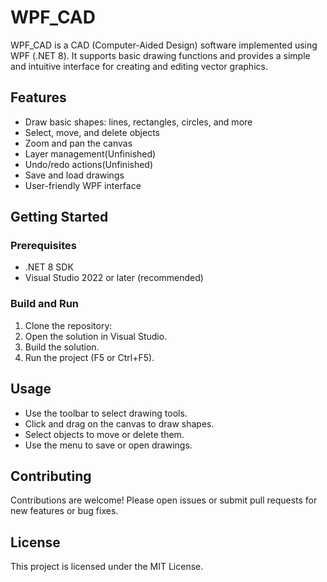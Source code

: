 # WPF_CAD

WPF_CAD is a CAD (Computer-Aided Design) software implemented using WPF (.NET 8). It supports basic drawing functions and provides a simple and intuitive interface for creating and editing vector graphics.

## Features

- Draw basic shapes: lines, rectangles, circles, and more
- Select, move, and delete objects
- Zoom and pan the canvas
- Layer management(Unfinished)
- Undo/redo actions(Unfinished)
- Save and load drawings
- User-friendly WPF interface

## Getting Started

### Prerequisites

- .NET 8 SDK
- Visual Studio 2022 or later (recommended)

### Build and Run

1. Clone the repository:
2. Open the solution in Visual Studio.
3. Build the solution.
4. Run the project (F5 or Ctrl+F5).

## Usage

- Use the toolbar to select drawing tools.
- Click and drag on the canvas to draw shapes.
- Select objects to move or delete them.
- Use the menu to save or open drawings.

## Contributing

Contributions are welcome! Please open issues or submit pull requests for new features or bug fixes.

## License

This project is licensed under the MIT License.
